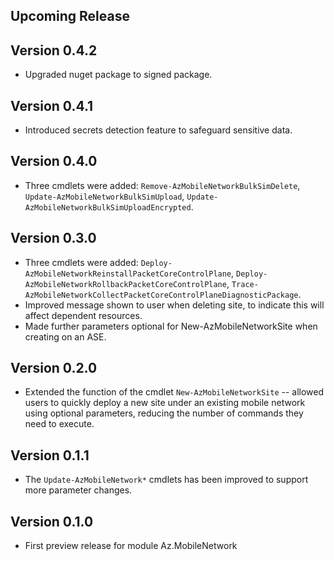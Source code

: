 <!--
    Please leave this section at the top of the change log.

    Changes for the upcoming release should go under the section titled "Upcoming Release", and should adhere to the following format:

    ## Upcoming Release
    * Overview of change #1
        - Additional information about change #1
    * Overview of change #2
        - Additional information about change #2
        - Additional information about change #2
    * Overview of change #3
    * Overview of change #4
        - Additional information about change #4

    ## YYYY.MM.DD - Version X.Y.Z (Previous Release)
    * Overview of change #1
        - Additional information about change #1
-->
## Upcoming Release

## Version 0.4.2
* Upgraded nuget package to signed package.

## Version 0.4.1
* Introduced secrets detection feature to safeguard sensitive data.

## Version 0.4.0
* Three cmdlets were added: `Remove-AzMobileNetworkBulkSimDelete`, `Update-AzMobileNetworkBulkSimUpload`, `Update-AzMobileNetworkBulkSimUploadEncrypted`.

## Version 0.3.0
* Three cmdlets were added: `Deploy-AzMobileNetworkReinstallPacketCoreControlPlane`, `Deploy-AzMobileNetworkRollbackPacketCoreControlPlane`, `Trace-AzMobileNetworkCollectPacketCoreControlPlaneDiagnosticPackage`.
* Improved message shown to user when deleting site, to indicate this will affect dependent resources.
* Made further parameters optional for New-AzMobileNetworkSite when creating on an ASE.

## Version 0.2.0
* Extended the function of the cmdlet `New-AzMobileNetworkSite` -- allowed users to quickly deploy a new site under an existing mobile network using optional parameters, reducing the number of commands they need to execute.

## Version 0.1.1
* The `Update-AzMobileNetwork*` cmdlets has been improved to support more parameter changes.

## Version 0.1.0
* First preview release for module Az.MobileNetwork

